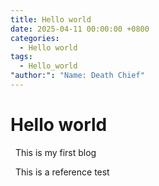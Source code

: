 ```yaml
---
title: Hello world
date: 2025-04-11 00:00:00 +0800
categories:
  - Hello world
tags:
  - Hello_world
"author:": "Name: Death Chief"
---
```


  

# Hello world

  

  This is my first blog

  This is a reference test